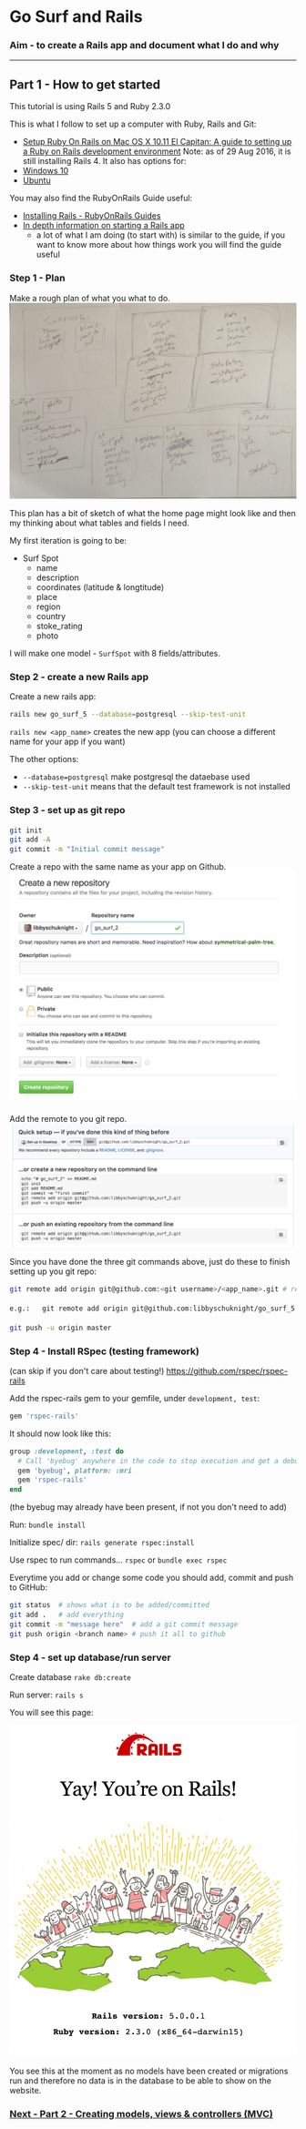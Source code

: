 # Go Surf and Rails

### Aim - to create a Rails app and document what I do and why
---
## Part 1 - How to get started

This tutorial is using Rails 5 and Ruby 2.3.0

This is what I follow to set up a computer with Ruby, Rails and Git:
- [Setup Ruby On Rails on Mac OS X 10.11 El Capitan: A guide to setting up a Ruby on Rails development environment](https://gorails.com/setup/osx/10.11-el-capitan)
Note: as of 29 Aug 2016, it is still installing Rails 4.
It also has options for:
- [Windows 10](https://gorails.com/setup/windows/10)
- [Ubuntu](https://gorails.com/setup/ubuntu/16.04)

You may also find the RubyOnRails Guide useful:
- [Installing Rails - RubyOnRails Guides](http://guides.rubyonrails.org/getting_started.html#installing-rails)
- [In depth information on starting a Rails app](http://guides.rubyonrails.org/getting_started.html#creating-the-blog-application)
  - a lot of what I am doing (to start with) is similar to the guide, if you want to know more about how things work you will find the guide useful

### Step 1 - Plan
Make a rough plan of what you what to do.
![plan](images/go_surf.JPG)

This plan has a bit of sketch of what the home page might look like and then my thinking about what tables and fields I need.

My first iteration is going to be:
- Surf Spot
  - name
  - description
  - coordinates (latitude & longtitude)
  - place
  - region
  - country
  - stoke_rating
  - photo

I will make one model - `SurfSpot` with 8 fields/attributes.

### Step 2 - create a new Rails app

Create a new rails app:
```bash
rails new go_surf_5 --database=postgresql --skip-test-unit
```

`rails new <app_name>` creates the new app (you can choose a different name for your app if you want)

The other options:
- `--database=postgresql` make postgresql the dataebase used
- `--skip-test-unit` means that the default test framework is not installed

### Step 3 - set up as git repo

```bash
git init
git add -A
git commit -m "Initial commit message"
```

Create a repo with the same name as your app on Github.
![create_repo_github](images/creating_repo.png)

Add the remote to you git repo.
![add_remote](images/adding_remote.png)

Since you have done the three git commands above, just do these to finish setting up you git repo:
```bash
git remote add origin git@github.com:<git username>/<app_name>.git # replace username and app name

e.g.:   git remote add origin git@github.com:libbyschuknight/go_surf_5.git

git push -u origin master
```

### Step 4 - Install RSpec (testing framework)
(can skip if you don't care about testing!)
https://github.com/rspec/rspec-rails

Add the rspec-rails gem to your gemfile, under `development, test`:

```ruby
gem 'rspec-rails'
```
It should now look like this:
```ruby
group :development, :test do
  # Call 'byebug' anywhere in the code to stop execution and get a debugger console
  gem 'byebug', platform: :mri
  gem 'rspec-rails'  
end
```
(the byebug may already have been present, if not you don't need to add)


Run:
`bundle install`

Initialize spec/ dir:
`rails generate rspec:install`

Use rspec to run commands... `rspec` or `bundle exec rspec`

Everytime you add or change some code you should add, commit and push to GitHub:

```bash
git status  # shows what is to be added/committed
git add .   # add everything
git commit -m "message here"  # add a git commit message
git push origin <branch name> # push it all to github
```

### Step 4 - set up database/run server
Create database
`rake db:create`

Run server:
`rails s`

You will see this page:

![your_one_rails](images/your_on_rails.png)

You see this at the moment as no models have been created or migrations run and therefore no data is in the database to be able to show on the website.

### [Next - Part 2 - Creating models, views & controllers (MVC)](2_my_go_surf_project.md)
